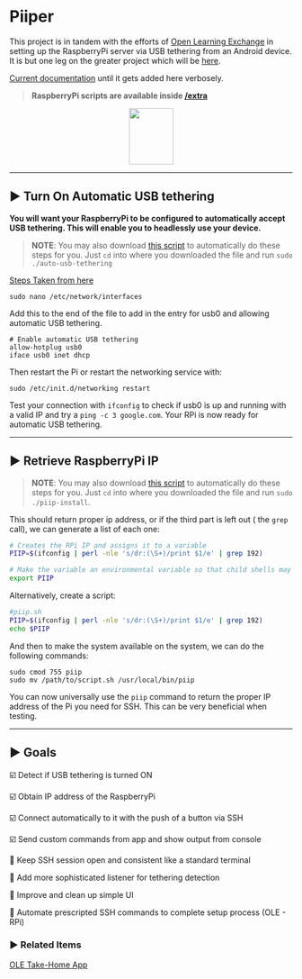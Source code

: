 # Piiper

This project is in tandem with the efforts of [Open Learning Exchange](https://ole.org) in setting up the RaspberryPi server via USB tethering from an Android device. It is but one leg on the greater project which will be [here](https://github.com/kylemathias/Mobile-Team-Projects).

[Current documentation](https://github.com/open-learning-exchange/take-home/issues/66) until it gets added here verbosely.

>**RaspberryPi scripts are available inside [/extra](https://github.com/zeivhann/piiper/tree/master/extra)**

<p align="center">
     <img src="https://raw.githubusercontent.com/zeivhann/piiper/master/app/src/main/res/drawable/piiper_icon.png" height="100" width="79" />
</p>

___
## :arrow_forward: Turn On Automatic USB tethering

**You will want your RaspberryPi to be configured to automatically accept USB tethering. This will enable you to headlessly use your device.**

>**NOTE**: You may also download [this script](https://sourceforge.net/projects/automate-usb-tethering-rpi/files/auto-usb-tethering/download) to automatically do these steps for you. Just ```cd``` into where you downloaded the file and run ```sudo ./auto-usb-tethering```

[Steps Taken from here](https://www.raspberrypi.org/forums/viewtopic.php?t=90728)

```
sudo nano /etc/network/interfaces
```
Add this to the end of the file to add in the entry for usb0 and allowing automatic USB tethering.

```
# Enable automatic USB tethering
allow-hotplug usb0
iface usb0 inet dhcp
```
Then restart the Pi or restart the networking service with:
```
sudo /etc/init.d/networking restart
```
Test your connection with ```ifconfig``` to check if usb0 is up and running with a valid IP and try a ```ping -c 3 google.com```.
Your RPi is now ready for automatic USB tethering.
___

## :arrow_forward: Retrieve RaspberryPi IP

>**NOTE**: You may also download [this script](https://sourceforge.net/projects/automate-usb-tethering-rpi/files/piip-install/download) to automatically do these steps for you. Just ```cd``` into where you downloaded the file and run ```sudo ./piip-install```.

This should return proper ip address, or if the third part is left out ( the `grep` call), we can generate a list of each one:

```bash
# Creates the RPi IP and assigns it to a variable
PIIP=$(ifconfig | perl -nle 's/dr:(\S+)/print $1/e' | grep 192)

# Make the variable an environmental variable so that child shells may use it
export PIIP
```


Alternatively, create a script:

```bash
#piip.sh
PIIP=$(ifconfig | perl -nle 's/dr:(\S+)/print $1/e' | grep 192)
echo $PIIP
```

And then to make the system available on the system, we can do the following commands:
```
sudo cmod 755 piip
sudo mv /path/to/script.sh /usr/local/bin/piip
```

You can now universally use the ```piip``` command to return the proper IP address of the Pi you need for SSH. This can be very beneficial when testing.
___

## :arrow_forward: Goals
:ballot_box_with_check: Detect if USB tethering is turned ON

:ballot_box_with_check: Obtain IP address of the RaspberryPi

:ballot_box_with_check: Connect automatically to it with the push of a button via SSH

:ballot_box_with_check: Send custom commands from app and show output from console

:white_square_button: Keep SSH session open and consistent like a standard terminal

:white_square_button: Add more sophisticated listener for tethering detection

:white_square_button: Improve and clean up simple UI

:white_square_button: Automate prescripted SSH commands to complete setup process (OLE - RPi)


### :arrow_forward: Related Items
[OLE Take-Home App](https://github.com/open-learning-exchange/take-home)

